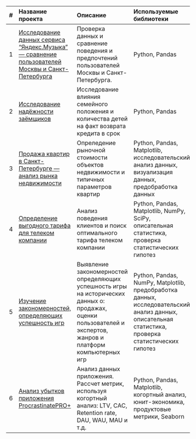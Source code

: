 |#| Название проекта | Описание | Используемые библиотеки |
| :--------------------| :-------------------- | :-------------------- |:--------------------|
|1| [Исследование данных сервиса “Яндекс.Музыка” — сравнение пользователей Москвы и Санкт-Петербурга](https://github.com/sharovsharov/data_analyst_practicum/tree/main/big_cities_music)| Проверка данных и сравнение поведения и предпочтений пользователей Москвы и Санкт-Петербурга.| Python, Pandas |
|2| [Исследование надёжности заёмщиков](https://github.com/sharovsharov/data_analyst_practicum/tree/main/credit_dep)| Исследование влияния семейного положения и количества детей на факт возврата кредита в срок | Python, Pandas |
|3| [Продажа квартир в Санкт-Петербурге — анализ рынка недвижимости](https://github.com/sharovsharov/data_analyst_practicum/tree/main/research_apartment)| Опреледение рыночной стоимости объектов недвижимости и типичных параметров квартир| Python, Pandas, Matplotlib, исследовательский анализ данных, визуализация данных, предобработка данных |
|4| [Определение выгодного тарифа для телеком компании](https://github.com/sharovsharov/data_analyst_practicum/tree/main/telecom)| Анализ поведения клиентов и поиск оптимального тарифа телеком компании | Python, Pandas, Matplotlib, NumPy, SciPy, описательная статистика, проверка статистических гипотез |
|5| [Изучение закономерностей, определяющих успешность игр](https://github.com/sharovsharov/data_analyst_practicum/tree/main/gamedev)| Выявление закономерностей определяющих успешность игры на исторических данных о: продажах, оценки пользователей и экспертов, жанров и платформ компьютерных игр| Python, Pandas, NumPy, Matplotlib, предобработка данных, исследовательский анализ данных, описательная статистика, проверка статистических гипотез |
|6| [Анализ убытков приложения ProcrastinatePRO+](https://github.com/sharovsharov/data_analyst_practicum/blob/main/research_apartment/research_apartment_listings.ipynb)| Анализ данных приложения. Рассчет метрик, используя когортный анализ: LTV, CAC, Retention rate, DAU, WAU, MAU и т.д.| Python, Pandas, Matplotlib, когортный анализ, юнит-экономика, продуктовые метрики, Seaborn |
